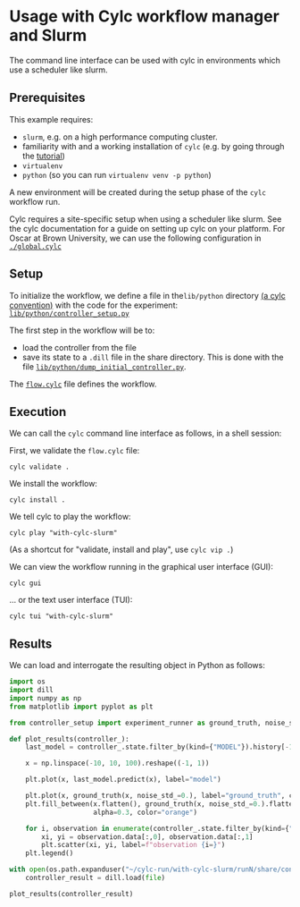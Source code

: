 # Usage with Cylc workflow manager and Slurm

The command line interface can be used with cylc in environments which use a scheduler like slurm.

## Prerequisites

This example requires:

- `slurm`, e.g. on a high performance computing cluster.
- familiarity with and a working installation of `cylc` (e.g. by going through the
  [tutorial](https://cylc.github.io/cylc-doc/latest/html/tutorial/index.html))
- `virtualenv`
- `python` (so you can run `virtualenv venv -p python`)

A new environment will be created during the setup phase of the `cylc` workflow run.

Cylc requires a site-specific setup when using a scheduler like slurm. See the cylc documentation for a guide on setting up cylc on your platform.
For Oscar at Brown University, we can use the following configuration in 
[`./global.cylc`](./global.cylc)

## Setup

To initialize the workflow, we define a file in the`lib/python` directory 
[(a cylc convention)](https://cylc.github.io/cylc-doc/stable/html/user-guide/writing-workflows/configuration.html#workflow-configuration-directories) with the code for the experiment: 
[`lib/python/controller_setup.py`](./lib/python/controller_setup.py)

The first step in the workflow will be to:
- load the controller from the file
- save its state to a `.dill` file in the share directory.
This is done with the file [`lib/python/dump_initial_controller.py`](./lib/python/dump_initial_controller.py).

The [`flow.cylc`](./flow.cylc) file defines the workflow.

## Execution

We can call the `cylc` command line interface as follows, in a shell session:

First, we validate the `flow.cylc` file:
```shell
cylc validate .
```

We install the workflow:
```shell
cylc install .
```

We tell cylc to play the workflow:
```shell
cylc play "with-cylc-slurm"
```

(As a shortcut for "validate, install and play", use `cylc vip .`)

We can view the workflow running in the graphical user interface (GUI):
```shell
cylc gui
```

... or the text user interface (TUI):
```shell
cylc tui "with-cylc-slurm"
```

## Results

We can load and interrogate the resulting object in Python as follows:

```python
import os
import dill
import numpy as np
from matplotlib import pyplot as plt

from controller_setup import experiment_runner as ground_truth, noise_std

def plot_results(controller_):
    last_model = controller_.state.filter_by(kind={"MODEL"}).history[-1].data

    x = np.linspace(-10, 10, 100).reshape((-1, 1))

    plt.plot(x, last_model.predict(x), label="model")

    plt.plot(x, ground_truth(x, noise_std_=0.), label="ground_truth", c="orange")
    plt.fill_between(x.flatten(), ground_truth(x, noise_std_=0.).flatten() + noise_std, ground_truth(x, noise_std_=0.).flatten() - noise_std,
                     alpha=0.3, color="orange")

    for i, observation in enumerate(controller_.state.filter_by(kind={"OBSERVATION"}).history):
        xi, yi = observation.data[:,0], observation.data[:,1]
        plt.scatter(xi, yi, label=f"observation {i=}")
    plt.legend()

with open(os.path.expanduser("~/cylc-run/with-cylc-slurm/runN/share/controller.dill"),"rb") as file:
    controller_result = dill.load(file)

plot_results(controller_result)
```
